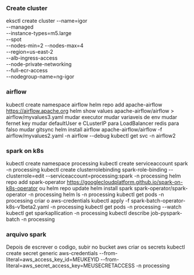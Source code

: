### Create cluster
eksctl create cluster --name=igor \
--managed \
--instance-types=m5.large \
--spot \
--nodes-min=2 --nodes-max=4 \
--region=us-east-2 \
--alb-ingress-access \
--node-private-networking \
--full-ecr-access \
--nodegroup-name=ng-igor

### airflow

kubectl create namespace airflow
helm repo add apache-airflow https://airflow.apache.org
helm show values apache-airflow/airflow > airflow/myvalues3.yaml
mudar executor
mudar variaveis de env
mudar fernet key
mudar defaultUser e CLusterIP para LoadBalancer
redis para falso
mudar gitsync
helm install airflow apache-airflow/airflow -f airflow/myvalues2.yaml -n airflow --debug
kubectl get svc -n airflow2


### spark on k8s
kubectl create namespace processing
kubectl create serviceaccount spark  -n processing
kubectl create clusterrolebinding spark-role-binding --clusterrole=edit --serviceaccount=processing:spark -n processing
helm repo add spark-operator https://googlecloudplatform.github.io/spark-on-k8s-operator ou helm repo update
helm install spark spark-operator/spark-operator -n processing
helm ls -n processing
kubectl get pods -n processing
criar o aws-credentials
kubectl apply -f spark-batch-operator-k8s-v1beta2.yaml -n processing
kubectl get pods -n processing --watch
kubectl get sparkapllication -n processing
kubectl describe job-pyspark-batch -n processing

### arquivo spark
Depois de escrever o codigo, subir no bucket aws
criar os secrets kubectl create secret generic aws-credentials --from-literal=aws_access_key_id=MEUKEYID --from-literal=aws_secret_access_key=MEUSECRETACCESS -n processing